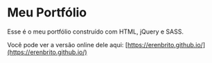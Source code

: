 # Meu Portfólio

Esse é o meu portfólio construído com HTML, jQuery e SASS.

Você pode ver a versão online dele aqui: [https://erenbrito.github.io/](https://erenbrito.github.io/)